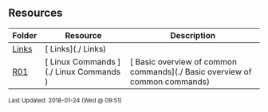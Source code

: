 ## Resources
| Folder | Resource | Description|
 | ------------|------------|------------|
 | [Links](./Links) | [ Links](./ Links) |
 | [R01](./R01) | [ Linux Commands ](./ Linux Commands ) | [ Basic overview of common commands](./ Basic overview of common commands) |

<sup>Last Updated: 2018-01-24 (Wed @ 09:51)</sup>
